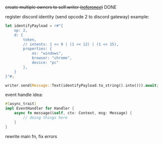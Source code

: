 ~~create multiple owners to self.writer ([reference](https://stackoverflow.com/questions/77277773/multiple-owners-to-a-tokio-tungstenite-wss-stream))~~ DONE

register discord identity (send opcode 2 to discord gateway)
example:
```rust
let identifyPayload = r#"{
    op: 2,
    d: {
        token,
        // intents: 1 << 9 | (1 << 12) | (1 << 15),
        properties: {
            os: "windows",
            browser: "chrome",
            device: "pc"
        },
    }
}"#;

writer.send(Message::Text(identifyPayload.to_string().into())).await;
```

event handle
idea:
```rust
#[async_trait]
impl EventHandler for Handler {
    async fn message(&self, ctx: Context, msg: Message) {
        // doing things here
    }
}
```

rewrite main fn, fix errors